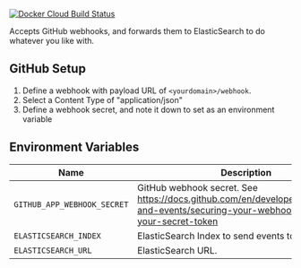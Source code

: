 [![Docker Cloud Build Status](https://img.shields.io/docker/cloud/build/haydenball/github2es)](https://hub.docker.com/r/haydenball/github2es)

Accepts GitHub webhooks, and forwards them to ElasticSearch to do whatever you
like with.

## GitHub Setup

1. Define a webhook with payload URL of `<yourdomain>/webhook`.
2. Select a Content Type of "application/json"
3. Define a webhook secret, and note it down to set as an environment variable

## Environment Variables

| Name                        | Description                                                                                                                           |
| --------------------------- | ------------------------------------------------------------------------------------------------------------------------------------- |
| `GITHUB_APP_WEBHOOK_SECRET` | GitHub webhook secret. See https://docs.github.com/en/developers/webhooks-and-events/securing-your-webhooks#setting-your-secret-token |
| `ELASTICSEARCH_INDEX`       | ElasticSearch Index to send events to.                                                                                                |
| `ELASTICSEARCH_URL`         | ElasticSearch URL.                                                                                                                    |
